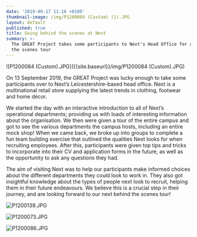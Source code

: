 ```yaml
---
date: '2019-09-17 11:16 +0100'
thumbnail-image: /img/P1200084 (Custom) (1).JPG
layout: default
published: true
title: Going behind the scenes at Next
summary: >-
  The GREAT Project takes some participants to Next's Head Office for a behind
  the scenes tour
---
```

![P1200084 (Custom).JPG]({{site.baseurl}}/img/P1200084 (Custom).JPG)

On 13 September 2019, the GREAT Project was lucky enough to take some participants over to Next’s Leicestershire-based head office. Next is a multinational retail store supplying the latest trends in clothing, footwear and home décor.

We started the day with an interactive introduction to all of Next’s operational departments; providing us with loads of interesting information about the organisation. We then were given a tour of the entire campus and got to see the various departments the campus hosts, including an entire mock shop! When we came back, we broke up into groups to complete a fun team building exercise that outlined the qualities Next looks for when recruiting employees. After this, participants were given top tips and tricks to incorporate into their CV and application forms in the future, as well as the opportunity to ask any questions they had. 

The aim of visiting Next was to help our participants make informed choices about the different departments they could look to work in. They also got insightful knowledge about the types of people next look to recruit, helping them in their future endeavours. We believe this is a crucial step in their journey, and are looking forward to our next behind the scenes tour!

![P1200139.JPG]({{site.baseurl}}/img/P1200139.JPG)

![P1200073.JPG]({{site.baseurl}}/img/P1200073.JPG)

![P1200086.JPG]({{site.baseurl}}/img/P1200086.JPG)
